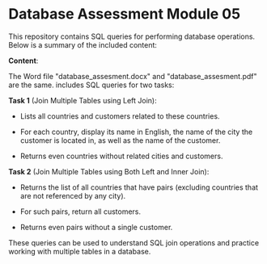 # Database Assessment Module 05

This repository contains SQL queries for performing database operations. 
Below is a summary of the included content:

**Content**:

The Word file "database_assesment.docx" and "database_assesment.pdf" are the same. includes SQL queries for two tasks:

**Task 1** (Join Multiple Tables using Left Join):

  - Lists all countries and customers related to these countries.
  
  - For each country, display its name in English, the name of the city the customer is located in, as well as the name of the customer.
  
  - Returns even countries without related cities and customers.


**Task 2** (Join Multiple Tables using Both Left and Inner Join):

  - Returns the list of all countries that have pairs (excluding countries that are not referenced by any city).
  
  - For such pairs, return all customers.
  
  - Returns even pairs without a single customer.


These queries can be used to understand SQL join operations and practice working with multiple tables in a database.
